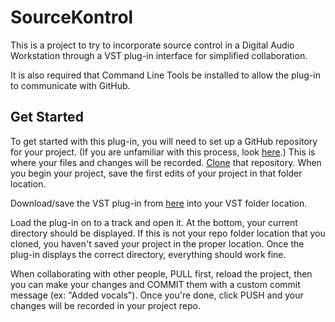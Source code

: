 # SourceKontrol

This is a project to try to incorporate source control in a Digital Audio Workstation through a VST plug-in interface for simplified collaboration.

It is also required that Command Line Tools be installed to allow the plug-in to communicate with GitHub.

## Get Started

To get started with this plug-in, you will need to set up a GitHub repository for your project. 
(If you are unfamiliar with this process, look [here](https://help.github.com/articles/create-a-repo/).) This is where your files and changes will be recorded. [Clone](https://services.github.com/on-demand/github-cli/clone-repo-cli) that repository. When you begin your project, save the first edits of your project in that folder location. 

Download/save the VST plug-in from [here](https://github.com/tylerhutson18/SourceKontrol/tree/master/Builds/MacOSX/build/Debug) into your VST folder location.

Load the plug-in on to a track and open it. At the bottom, your current directory should be displayed. If this is not your repo folder location that you cloned, you haven't saved your project in the proper location. Once the plug-in displays the correct directory, everything should work fine.

When collaborating with other people, PULL first, reload the project, then you can make your changes and COMMIT them with a custom commit message (ex: "Added vocals"). Once you're done, click PUSH and your changes will be recorded in your project repo.
